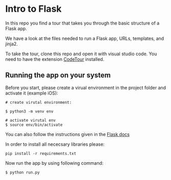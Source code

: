 # Intro to Flask

In this repo you find a tour that takes you through the basic structure of a Flask app.

We have a look at the files needed to run a Flask app, URLs, templates, and jinja2.

To take the tour, clone this repo and open it with visual studio code. You need to have the extension [CodeTour](https://marketplace.visualstudio.com/items?itemName=vsls-contrib.codetour) installed.


## Running the app on your system

Before you start, please create a virual environment in the project folder and activate it (example iOS):
```
# create virutal environment:

$ python3 -m venv env

# activate virutal env
$ source env/bin/activate
```
You can also follow the instructions given in the [Flask docs](https://flask.palletsprojects.com/en/2.0.x/installation/?highlight=virtual)


In order to install all nececsary libraries please:
```
pip install -r requirements.txt  
```

Now run the app by using following command:
```
$ python run.py
```
